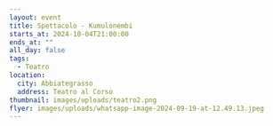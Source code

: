 ```yaml
---
layout: event
title: Spettacolo - Kumulonembi
starts_at: 2024-10-04T21:00:00
ends_at: ""
all_day: false
tags:
  - Teatro
location:
  city: Abbiategrasso
  address: Teatro al Corso
thumbnail: images/uploads/teatro2.png
flyer: images/uploads/whatsapp-image-2024-09-19-at-12.49.13.jpeg
---
```


